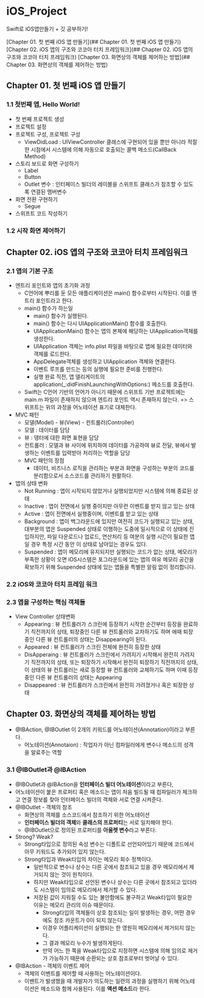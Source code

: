 # iOS_Project

Swift로 iOS앱만들기 + 깃 공부하기!

[Chapter 01. 첫 번째 iOS 앱 만들기](## Chapter 01. 첫 번째 iOS 앱 만들기)
[Chapter 02. iOS 앱의 구조와 코코아 터치 프레임워크](## Chapter 02. iOS 앱의 구조와 코코아 터치 프레임워크)
[Chapter 03. 화면상의 객체를 제어하는 방법](## Chapter 03. 화면상의 객체를 제어하는 방법)

## Chapter 01. 첫 번째 iOS 앱 만들기

### 1.1 첫번째 앱, Hello World!

- 첫 번째 프로젝트 생성
- 프로젝트 설정
- 프로젝트 구성, 프로젝트 구성
  - ViewDidLoad : UIViewController 클래스에 구현되어 있을 뿐만 아니라 적절한 시점에서 시스템에 의해 자동으로 호출되는 콜백 메소드(CallBack Method)
- 스토리 보드로 화면 구성하기
  - Label
  - Button
  - Outlet 변수 : 인터페이스 빌더의 레이블을 스위프트 클래스가 참조할 수 있도록 연결된 맴버변수 
- 화면 전환 구현하기 
  - Segue
- 스위프트 코드 작성하기

### 1.2 시작 화면 제어하기

## Chapter 02. iOS 앱의 구조와 코코아 터치 프레임워크

### 2.1 앱의 기본 구조

- 엔트리 포인트와 앱의 초기화 과정 
  - C언어에 뿌리를 둔 모든 애플리케이션은 main() 함수로부터 시작된다. 이를 엔트리 포인트라고 한다.
  - main() 함수가 하는일 
    - main() 함수가 실행된다.
    - main() 함수는 다시 UIApplicationMain() 함수를 호출한다.
    - UIApplicationMain() 함수는 앱의 본체에 해당하는 UIApplication객체를 생성한다.
    - UIApplication 객체는 info.plist 파일을 바탕으로 앱에 필요한 데이터와 객체를 로드한다.
    - AppDelegate객체를 생성하고 UIApplication 객체와 연결한다.
    - 이벤트 루프를 만드는 등의 실행에 필요한 준비를 진행한다.
    - 실행 완료 직전, 앱 델리게이트의 application(_:didFinishLaunchingWithOptions:) 메소드를 호출한다.
  - Swift는 C언어 기반의 언어가 아니기 때문에 스위프트 기반 프로젝트에는 main.m 파일이 존재하지 않으며 엔트리 포인트 역시 존재하지 않는다. => 스위프트는 위의 과정을 어노테이션 표기로 대체한다.
- MVC 패턴
  - 모델(Model) - 뷰(View) - 컨트롤러(Controller)
  - 모델 : 데이터를 담당
  - 뷰 : 뎅터에 대한 화면 표현을 담당
  - 컨트롤러 : 모델과 뷰 사이에 위치하여 데이터를 가공하여 뷰로 전달, 뷰에서 발생하는 이벤트를 입력받아 처리하는 역할을 담당
  - MVC 패턴의 장점
    - 데이터, 비즈니스 로직을 관리하는 부분과 화면을 구성하는 부분의 코드를 분리함으로서 소스코드를 관리하기 원활하다.
- 앱의 상태 변화
  - Not Running : 앱이 시작되지 않았거나 실행되었지만 시스템에 의해 종료된 상태
  - Inactive : 앱이 전면에서 실행 중이지만 아무런 이벤트를 받지 않고 있는 상태
  - Active : 앱이 전면에서 실행중이며, 이벤트를 받고 있는 상태
  - Background : 앱이 백그라운드에 있지만 여전히 코드가 실행되고 있는 상태, 대부분의 앱은 Suspended 상태로 이행하는 도중에 일시적으로 이 상태에 진입하지만, 파일 다운로드나 업로드, 연산처리 등 여분의 실행 시간이 필요한 앱일 경우 특정 시간 동안 이 상태로 남아있는 경우도 있다.
  - Suspended : 앱이 메모리에 유지되지만 실행되는 코드가 없는 상태, 메모리가 부족한 상황이 오면 iOS시스템은 포그라운드에 있는 앱의 여유 메모리 공간을 확보하기 위해 Suspended 상태에 있는 앱들을 특별한 알림 없이 정리합니다. 

### 2.2 iOS와 코코아 터치 프레임 워크

### 2.3 앱을 구성하는 핵심 객체들

- View Controller 상태변화
  - Appearing : 뷰 컨트롤러가 스크린에 등장하기 시작한 순간부터 등장을 완료하기 직전까지의 상태, 퇴장중인 다른 뷰 컨트롤러와 교차하기도 하며 애때 퇴장 중인 다른 뷰 컨트롤러의 상태는 Disappearing이 된다.
  - Appeared : 뷰 컨트롤러가 스크린 전체에 완전히 등장한 상태
  - DisApperaing : 뷰 컨트롤러가 스크린에서 가려지기 시작해서 완전히 가려지기 직전까지의 상태, 또는 퇴장하기 시작해서 완전히 퇴장하기 직전까지의 상태, 이 상태의 뷰 컨트롤러는 새로 등장할 뷰 컨트롤러와 교체하기도 하며 이때 등장 중인 다른 뷰 컨트롤러의 상태는 Appearing
  - Disappeared : 뷰 컨트롤러가 스크린에서 완전히 가려졌거나 혹은 퇴장한 상태



## Chapter 03. 화면상의 객체를 제어하는 방법

- @IBAction, @IBOutlet 이 2개의 키워드를 어노테이션(Annotation)이라고 부른다.
  - 어노테이션(Annotaion) : 작업자가 아닌 컴파일러에게 변수나 메소드의 성격을 알료주는 역할

### 3.1 @IBOutlet과 @IBAction

-  @IBOutlet과 @IBAction을 **인터페이스 빌더 어노테이션**이라고 부른다,
  - 어노테이션이 붙은 프로퍼티 혹은 메소드는 앱이 처음 빌드될 때 컴파일러가 체크하고 연결 정보를 찾아 인터페이스 빌더의 객체와 서로 연결 시켜준다.
- @IBOutlet - 객체의 참조
  - 화면상의 객체를 소스코드에서 참조하기 위한 어노테이션
  - **인터페이스 빌더의 객체**와 **클래스의 프로퍼티**는 서로 일치해야 한다.
  - @IBOutlet으로 정의된 프로퍼티를 **아울렛 변수**라고 부른다.
- Strong? Weak?
  - Strong타입으로 정의된 속성 변수는 디폴트로 선언되어있기 때문에 코드에서 아무 키워드도 추가되어 있지 않는다.
  - Strong타입과 Weak타입의 차이는 메모리 회수 정책이다.
    - 일반적으로 변수나 상수는 다른 곳에서 참조되고 있을 경우 메모리에서 제거되지 않는 것이 원칙이다.
    - 하지만 Weak타입으로 선언된 변수나 상수는 다른 곳에서 참조되고 있더라도 시스템이 임의로 메모리에서 제거할 수 있다.
    - 저장된 값이 지워질 수도 있는 불안함에도 불구하고 Weak타입이 필요한 이유는 메모리 관리의 이슈 때문이다.
      - Strong타입의 객체들이 상호 참조되는 일이 발생하는 경우, 어떤 경우에도 참조 카운트가 0이 되지 않는다.
      - 이경우 어플리케이션이 실행되는 한 영원히 메모리에서 제거되지 않는다.
      - 그 결과 메모리 누수가 발생하게된다.
      - 만약 어느 한 쪽을 Weak타입으로 지정하면 시스템에 의해 임의로 제거가 가능하기 때문에 순환되는 상호 참조로부터 벗어날 수 있다.
- @IBAction - 객체의 이벤트 제어
  - 객체의 이벤트를 제어할 때 사용하는 어노테이션이다.
  - 이벤트가 발생했을 때 개발자가 의도하는 일련의 과정을 실행하기 위해 어노테이션은 메소드와 함께 사용된다. 이를 **액션 메소드**라 한다.



